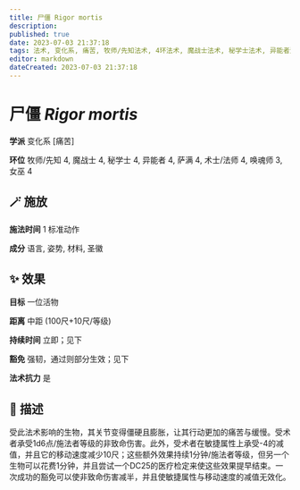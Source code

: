 ```yaml
---
title: 尸僵 Rigor mortis
description: 
published: true
date: 2023-07-03 21:37:18
tags: 法术, 变化系, 痛苦, 牧师/先知法术, 4环法术, 魔战士法术, 秘学士法术, 异能者法术, 萨满法术, 术士/法师法术, 唤魂师法术, 3环法术, 女巫法术
editor: markdown
dateCreated: 2023-07-03 21:37:18
---
```


# **尸僵** *Rigor mortis*

**学派** 变化系 \[痛苦\] 

**环位** 牧师/先知 4, 魔战士 4, 秘学士 4, 异能者 4, 萨满 4, 术士/法师 4, 唤魂师 3, 女巫 4

## 🪄 施放

**施法时间** 1 标准动作

**成分** 语言, 姿势, 材料, 圣徽

## ✨ 效果 

**目标** 一位活物 

**距离** 中距 (100尺+10尺/等级)  

**持续时间** 立即；见下 

**豁免** 强韧，通过则部分生效；见下

**法术抗力** 是

## 📖 描述

受此法术影响的生物，其关节变得僵硬且膨胀，让其行动更加的痛苦与缓慢。受术者承受1d6点/施法者等级的非致命伤害。此外，受术者在敏捷属性上承受-4的减值，并且它的移动速度减少10尺；这些额外效果持续1分钟/施法者等级，但另一个生物可以花费1分钟，并且尝试一个DC25的医疗检定来使这些效果提早结束。一次成功的豁免可以使非致命伤害减半，并且使敏捷属性与移动速度的减值无效化。
    